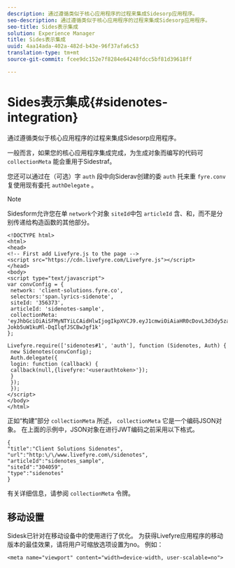 ```yaml
---
description: 通过遵循类似于核心应用程序的过程来集成Sidesorp应用程序。
seo-description: 通过遵循类似于核心应用程序的过程来集成Sidesorp应用程序。
seo-title: Sides表示集成
solution: Experience Manager
title: Sides表示集成
uuid: 4aa14ada-402a-482d-b43e-96f37afa6c53
translation-type: tm+mt
source-git-commit: fcee9dc152e7f8284e64248fdcc5bf81d39618ff

---
```



# Sides表示集成{#sidenotes-integration}

通过遵循类似于核心应用程序的过程来集成Sidesorp应用程序。

一般而言，如果您的核心应用程序集成完成，为生成对象而编写的代码可 `collectionMeta` 能会重用于Sidestraf。

您还可以通过在（可选）字 `auth` 段中向Siderav创建的委 `auth` 托来重 `fyre.conv` 复使用现有委托 `authDelegate` 。

>[!NOTE]
>
>Sidesform允许您在单 `network`个对象 `siteId`中包 `articleId` 含、和，而不是分别传递给构造函数的其他部分。

```
<!DOCTYPE html> 
<html> 
<head> 
<!-- First add Livefyre.js to the page --> 
<script src="https://cdn.livefyre.com/Livefyre.js"></script> 
</head> 
<body> 
<script type="text/javascript"> 
var convConfig = { 
 network: 'client-solutions.fyre.co', 
 selectors:'span.lyrics-sidenote', 
 siteId: '356373', 
 articleId: 'sidenotes-sample', 
 collectionMeta: 'eyJhbGciOiAiSFMyNTYiLCAidHlwIjogIkpXVCJ9.eyJ1cmwiOiAiaHR0cDovL3d3dy5zaWRlbm90ZXMtZGVtby5jb20vbHlyaWNzIiwgInNpdGVJZCI6ICIzMDQwNTkiLCAidHlwZSI6ICJzaWRlbm90ZXMiLCAiYXJ0aWNsZUlkIjogInNpZGVub3Rlc19zYW1wbGUiLCAidGl0bGUiOiAiQ2xpZW50IFNvbHV0aW9ucyBTaWRlbm90ZXMifQ.2gxnsM0TS8dfp-Jokb5uW1kuMl-DqIlqfJSCBwJgf1k' 
}; 
  
Livefyre.require(['sidenotes#1', 'auth'], function (Sidenotes, Auth) { 
 new Sidenotes(convConfig); 
 Auth.delegate({ 
 login: function (callback) { 
 callback(null,{livefyre:'<userauthtoken>'}); 
 } 
 }); 
 }); 
</script> 
</body> 
</html>
```

正如“构建”部分 `collectionMeta` 所述， `collectionMeta` 它是一个编码JSON对象。 在上面的示例中，JSON对象在进行JWT编码之前采用以下格式。

```
{ 
"title":"Client Solutions Sidenotes", 
"url":"http:\/\/www.livefyre.com\/sidenotes", 
"articleId":"sidenotes_sample", 
"siteId":"304059", 
"type":"sidenotes" 
}
```

有关详细信息，请参阅 `collectionMeta` 令牌。

## 移动设置

Sidesk已针对在移动设备中的使用进行了优化。 为获得Livefyre应用程序的移动版本的最佳效果，请将用户可缩放选项设置为no。 例如：

```
<meta name="viewport" content="width=device-width, user-scalable=no">
```
